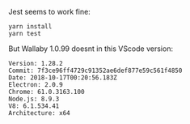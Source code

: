 Jest seems to work fine:

    yarn install
	yarn test

But Wallaby 1.0.99 doesnt in this VScode version:

	Version: 1.28.2
	Commit: 7f3ce96ff4729c91352ae6def877e59c561f4850
	Date: 2018-10-17T00:20:56.183Z
	Electron: 2.0.9
	Chrome: 61.0.3163.100
	Node.js: 8.9.3
	V8: 6.1.534.41
	Architecture: x64